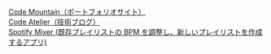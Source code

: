 [Code Mountain（ポートフォリオサイト）](https://code-mountain.vercel.app/)
<br>
[Code Atelier（技術ブログ）](https://code-atelier.vercel.app/)
<br>
[Spotify Mixer (既存プレイリストの BPM を調整し、新しいプレイリストを作成するアプリ)](https://spotify-mixer-ten.vercel.app/)
